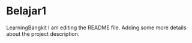# Belajar1
LearningBangkit
I am editing the README file. Adding some more details about the project description.
